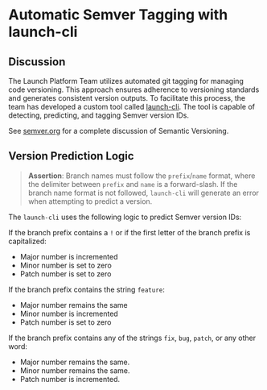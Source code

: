 # Automatic Semver Tagging with launch-cli

## Discussion

The Launch Platform Team utilizes automated git tagging for managing code versioning. This approach ensures adherence to versioning standards and generates consistent version outputs. To facilitate this process, the team has developed a custom tool called [launch-cli](https://github.com/nexient-llc/launch-cli). The tool is capable of detecting, predicting, and tagging Semver version IDs.

See [semver.org](https://semver.org) for a complete discussion of Semantic Versioning.

## Version Prediction Logic

> **Assertion**: Branch names must follow the `prefix`/`name` format, where the delimiter between `prefix` and `name` is a forward-slash. If the branch name format is not followed, `launch-cli` will generate an error when attempting to predict a version.

The `launch-cli` uses the following logic to predict Semver version IDs:

If the branch prefix contains a `!` or if the first letter of the branch prefix is capitalized:

* Major number is incremented
* Minor number is set to zero
* Patch number is set to zero

If the branch prefix contains the string `feature`:

* Major number remains the same
* Minor number is incremented
* Patch number is set to zero

If the branch prefix contains any of the strings `fix`, `bug`, `patch`, or any other word:

* Major number remains the same.
* Minor number remains the same.
* Patch number is incremented.
